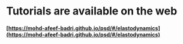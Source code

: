 # Tutorials are available on the web 

#### [https://mohd-afeef-badri.github.io/psd/#/elastodynamics](https://mohd-afeef-badri.github.io/psd/#/elastodynamics)

